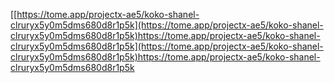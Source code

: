 [[https://tome.app/projectx-ae5/koko-shanel-clruryx5y0m5dms680d8r1p5k](https://tome.app/projectx-ae5/koko-shanel-clruryx5y0m5dms680d8r1p5k)https://tome.app/projectx-ae5/koko-shanel-clruryx5y0m5dms680d8r1p5k](https://tome.app/projectx-ae5/koko-shanel-clruryx5y0m5dms680d8r1p5k)https://tome.app/projectx-ae5/koko-shanel-clruryx5y0m5dms680d8r1p5k

